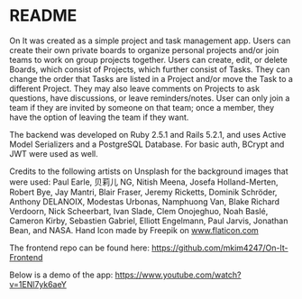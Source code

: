 # README
On It was created as a simple project and task management app. Users can create their own private boards to organize personal projects and/or join teams to work on group projects together. Users can create, edit, or delete Boards, which consist of Projects, which further consist of Tasks. They can change the order that Tasks are listed in a Project and/or move the Task to a different Project. They may also leave comments on Projects to ask questions, have discussions, or leave reminders/notes. User can only join a team if they are invited by someone on that team; once a member, they have the option of leaving the team if they want.

The backend was developed on Ruby 2.5.1 and Rails 5.2.1, and uses Active Model Serializers and a PostgreSQL Database. For basic auth, BCrypt and JWT were used as well.

Credits to the following artists on Unsplash for the background images that were used: Paul Earle, 贝莉儿 NG, Nitish Meena, Josefa Holland-Merten, Robert Bye, Jay Mantri, Blair Fraser, Jeremy Ricketts, Dominik Schröder, Anthony DELANOIX, Modestas Urbonas, Namphuong Van, Blake Richard Verdoorn, Nick Scheerbart, Ivan Slade, Clem Onojeghuo, Noah Baslé, Cameron Kirby, Sebastien Gabriel, Elliott Engelmann, Paul Jarvis, Jonathan Bean, and NASA. Hand Icon made by Freepik on www.flaticon.com

The frontend repo can be found here:
https://github.com/mkim4247/On-It-Frontend

Below is a demo of the app:
https://www.youtube.com/watch?v=1ENl7yk6aeY
